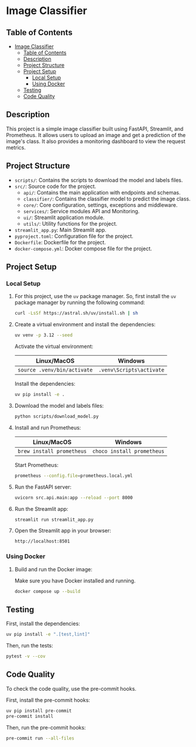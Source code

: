 # Image Classifier

## Table of Contents

- [Image Classifier](#image-classifier)
  - [Table of Contents](#table-of-contents)
  - [Description](#description)
  - [Project Structure](#project-structure)
  - [Project Setup](#project-setup)
    - [Local Setup](#local-setup)
    - [Using Docker](#using-docker)
  - [Testing](#testing)
  - [Code Quality](#code-quality)

## Description

This project is a simple image classifier built using FastAPI, Streamlit, and Prometheus. It allows users to upload an image and get a prediction of the image's class. It also provides a monitoring dashboard to view the request metrics.

## Project Structure

- `scripts/`: Contains the scripts to download the model and labels files.
- `src/`: Source code for the project.
  - `api/`: Contains the main application with endpoints and schemas.
  - `classifier/`: Contains the classifier model to predict the image class.
  - `core/`: Core configuration, settings, exceptions and middleware.
  - `services/`: Service modules API and Monitoring.
  - `ui/`: Streamlit application module.
  - `utils/`: Utility functions for the project.
- `streamlit_app.py`: Main Streamlit app.
- `pyproject.toml`: Configuration file for the project.
- `Dockerfile`: Dockerfile for the project.
- `docker-compose.yml`: Docker compose file for the project.

## Project Setup

### Local Setup

1. For this project, use the `uv` package manager. So, first install the `uv` package manager by running the following command:

   ```bash
   curl -LsSf https://astral.sh/uv/install.sh | sh
   ```

2. Create a virtual environment and install the dependencies:

   ```bash
   uv venv -p 3.12 --seed
   ```

   Activate the virtual environment:

   | Linux/MacOS                 | Windows                  |
   | --------------------------- | ------------------------ |
   | `source .venv/bin/activate` | `.venv\Scripts\activate` |

   Install the dependencies:

   ```bash
   uv pip install -e .
   ```

3. Download the model and labels files:

   ```bash
   python scripts/download_model.py
   ```

4. Install and run Prometheus:

   | Linux/MacOS               | Windows                    |
   | ------------------------- | -------------------------- |
   | `brew install prometheus` | `choco install prometheus` |

   Start Prometheus:

   ```bash
   prometheus --config.file=prometheus.local.yml
   ```

5. Run the FastAPI server:

   ```bash
   uvicorn src.api.main:app --reload --port 8000
   ```

6. Run the Streamlit app:

   ```bash
   streamlit run streamlit_app.py
   ```

7. Open the Streamlit app in your browser:

   ```bash
   http://localhost:8501
   ```

### Using Docker

1. Build and run the Docker image:

   Make sure you have Docker installed and running.

   ```bash
   docker compose up --build
   ```

## Testing

First, install the dependencies:

```bash
uv pip install -e ".[test,lint]"
```

Then, run the tests:

```bash
pytest -v --cov
```

## Code Quality

To check the code quality, use the pre-commit hooks.

First, install the pre-commit hooks:

```bash
uv pip install pre-commit
pre-commit install
```

Then, run the pre-commit hooks:

```bash
pre-commit run --all-files
```

